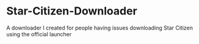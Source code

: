 # Star-Citizen-Downloader
A downloader I created for people having issues downloading Star Citizen using the official launcher
